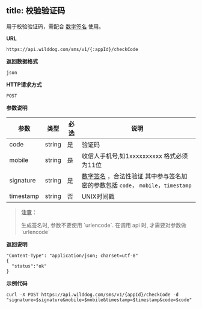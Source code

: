 
title: 校验验证码
---

用于校验验证码，需配合 [数字签名](/guide/sms/signature.html#生成数字签名的方法) 使用。


**URL**

```
https://api.wilddog.com/sms/v1/{:appId}/checkCode
```

**返回数据格式**

```
json
```

**HTTP请求方式**    

```
POST    
```
    
**参数说明**
    
|参数           |类型           |必选       |说明|
|--------------|--------------|----------|---|
|code     |string            |是         |验证码|
|mobile          |string         |是         |收信人手机号,如1xxxxxxxxxx 格式必须为11位|
|signature      |string         |是         |[数字签名](/guide/sms/signature.html#生成数字签名的方法) ，合法性验证 其中参与签名加密的参数包括 `code`， `mobile`，`timestamp`|
|timestamp      |string         |否         |UNIX时间戳|
    
<blockquote class="warning">
  <p><strong>注意：</strong></p>
  生成签名时, 参数不要使用 `urlencode`. 在调用 api 时, 才需要对参数做 `urlencode`
</blockquote>


**返回说明**

```
"Content-Type": "application/json; charset=utf-8"
{
  "status":"ok"
}
```

**示例代码**

```
curl -X POST https://api.wilddog.com/sms/v1/{appId}/checkCode -d "signature=$signature&mobile=$mobile&timestamp=$timestamp&code=$code"
```


